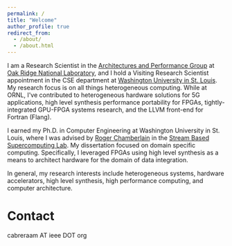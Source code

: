 ```yaml
---
permalink: /
title: "Welcome"
author_profile: true
redirect_from: 
  - /about/
  - /about.html
---
```


I am a Research Scientist in the [Architectures and Performance 
Group](https://www.ornl.gov/group/architectures-performance) at 
[Oak Ridge National
Laboratory](https://www.ornl.gov/), and I hold a Visiting Research Scientist
appointment in the CSE department at [Washington University in St. 
Louis](https://cse.wustl.edu/Pages/default.aspx). My research focus is on all things 
heterogeneous computing. While at ORNL, I've contributed to heterogeneous
hardware solutions for 5G applications, high level synthesis performance
portability for FPGAs, tightly-integrated GPU-FPGA systems research, and the
LLVM front-end for Fortran (Flang).

I earned my Ph.D. in Computer Engineering 
at Washington University in St. 
Louis, where I was advised by [Roger
Chamberlain](https://www.cse.wustl.edu/~roger/) in the [Stream Based
Supercomputing Lab](http://sbs.wustl.edu/). My dissertation focused on
domain specific computing. Specifically, I leveraged FPGAs using high level 
synthesis as a means to architect hardware for the domain of data integration.

In general, my research interests include heterogeneous systems, hardware
accelerators, high level synthesis, high performance computing, and computer
architecture. 

Contact
======
cabreraam AT ieee DOT org

